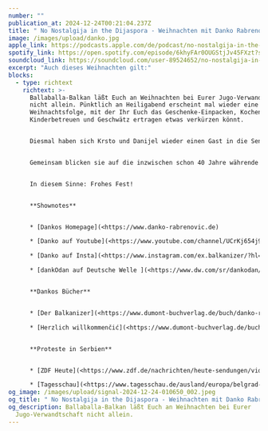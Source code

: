 ```yaml
---
number: ""
publication_at: 2024-12-24T00:21:04.237Z
title: " No Nostalgija in the Dijaspora - Weihnachten mit Danko Rabrenović "
image: /images/upload/danko.jpg
apple_link: https://podcasts.apple.com/de/podcast/no-nostalgija-in-the-dijaspora-weihnachten-mit-danko/id1170436903?i=1000681496736
spotify_link: https://open.spotify.com/episode/6khyFAr0OUGStjJv45FXzt?si=7906cd1f7a9c4c3e
soundcloud_link: https://soundcloud.com/user-89524652/no-nostalgija-in-the-dijaspora-weihnachten-mit-danko-rabrenovic
excerpt: "Auch dieses Weihnachten gilt:"
blocks:
  - type: richtext
    richtext: >-
      Ballaballa-Balkan läßt Euch an Weihnachten bei Eurer Jugo-Verwandtschaft
      nicht allein. Pünktlich an Heiligabend erscheint mal wieder eine
      Weihnachtsfolge, mit der Ihr Euch das Geschenke-Einpacken, Kochen,
      Kinderbetreuen und Geschwätz ertragen etwas verkürzen könnt.


      Diesmal haben sich Krsto und Danijel wieder einen Gast in die Sendung eingeladen. Und zwar niemand geringeres als den BALKANIZER Danko Rabrenović persönlich. Wer ihn nicht kennt, hat die letzten 20 bis 30 Jahre Jugo-Leben in Deutschland definitiv verpennt. Musiker, Autor, Radio-Moderator und jetzt auch noch Stand-Up-Variete-Künstler - und wer weiß noch nicht alles. Krsto hat längst den Überblick verloren und Danijel kann seinen Neid kaum zügeln.


      Gemeinsam blicken sie auf die inzwischen schon 40 Jahre währende Bühnenkarriere Dankos zurück, sprechen über die Studierendenproteste in Serbien und wagen einen kleinen Ausblick auf das Jahr 2025.


      In diesem Sinne: Frohes Fest!


      **S﻿hownotes**


      * [Dankos Homepage](<https://www.danko-rabrenovic.de)

      * [Danko auf Youtube](<https://www.youtube.com/channel/UCrKj654j9myyKveVZjxWtFg>)

      * [Danko auf Insta](<https://www.instagram.com/ex.balkanizer/?hl=de)

      * [dankOdan auf Deutsche Welle ](<https://www.dw.com/sr/dankodan/t-69352278)


      **Dankos Bücher**


      * [D﻿er Balkanizer](<https://www.dumont-buchverlag.de/buch/danko-rabrenovi-der-balkanizer-9783832163389-t-4577)

      * [Herzlich willkommenčić](<https://www.dumont-buchverlag.de/buch/danko-rabrenovi-herzlich-willkommen-i-9783832163327-t-4518)


      **P﻿roteste in Serbien**


      * [Z﻿DF Heute](<https://www.zdf.de/nachrichten/heute-sendungen/videos/serbien-proteste-gegen-vucic-video-100.html>)

      * [T﻿agesschau](<https://www.tagesschau.de/ausland/europa/belgrad-proteste-100.html>)
og_image: /images/upload/signal-2024-12-24-010650_002.jpeg
og_title: " No Nostalgija in the Dijaspora - Weihnachten mit Danko Rabrenović "
og_description: Ballaballa-Balkan läßt Euch an Weihnachten bei Eurer
  Jugo-Verwandtschaft nicht allein.
---
```

